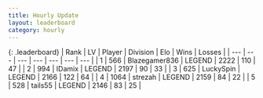 ```yaml
---
title: Hourly Update
layout: leaderboard
category: hourly
---
```


{: .leaderboard}
| Rank | LV | Player | Division | Elo | Wins | Losses |
| --- | --- | --- | --- | --- | --- | --- |
| <span data-change="0">1</span> | 566 | <span title="ID: 454722">Blazegamer836</span> | LEGEND | <span data-change="0">2222</span> | <span data-change="0">110</span> | <span data-change="0">47</span> |
| <span data-change="0">2</span> | 994 | <span title="ID: 357425">IDamix</span> | LEGEND | <span data-change="0">2197</span> | <span data-change="0">90</span> | <span data-change="0">33</span> |
| <span data-change="0">3</span> | 625 | <span title="ID: 498412">LuckySpin</span> | LEGEND | <span data-change="0">2166</span> | <span data-change="0">122</span> | <span data-change="0">64</span> |
| <span data-change="0">4</span> | 1064 | <span title="ID: 1692">strezah</span> | LEGEND | <span data-change="0">2159</span> | <span data-change="0">84</span> | <span data-change="0">22</span> |
| <span data-change="0">5</span> | 528 | <span title="ID: 170123">tails55</span> | LEGEND | <span data-change="0">2146</span> | <span data-change="0">83</span> | <span data-change="0">25</span> |